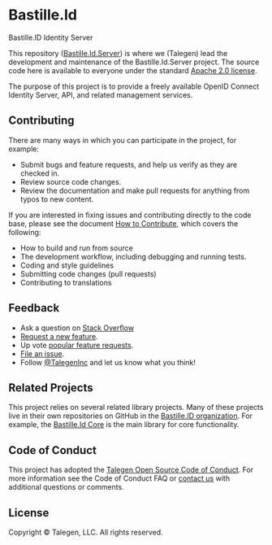 # Bastille.Id

Bastille.ID Identity Server

This repository ([Bastille.Id.Server](https://github.com/Bastille-ID/Bastille.Id.Server)) is where we (Talegen) lead the development and maintenance of the Bastille.Id.Server project. The source code here is available to everyone under the standard [Apache 2.0 license](https://github.com/Talegen/Talegen.AspNetCore.hCAPTCHA/blob/main/LICENSE).

The purpose of this project is to provide a freely available OpenID Connect Identity Server, API, and related management services. 

## Contributing

There are many ways in which you can participate in the project, for example:

 - Submit bugs and feature requests, and help us verify as they are checked in.
 - Review source code changes.
 - Review the documentation and make pull requests for anything from typos to new content. 

If you are interested in fixing issues and contributing directly to the code base, please see the document [How to Contribute](CONTRIBUTING.md), which covers the following:

 - How to build and run from source
 - The development workflow, including debugging and running tests.
 - Coding and style guidelines
 - Submitting code changes (pull requests)
 - Contributing to translations

## Feedback

 - Ask a question on [Stack Overflow](https://stackoverflow.com/questions/tagged/Bastille.Id.Server)
 - [Request a new feature](https://github.com/Bastille-ID/Bastille.Id.Server/blob/main/CONTRIBUTING.md).
 - Up vote [popular feature requests](https://github.com/Bastille-ID/Bastille.Id.Server/issues?q=is:open%20is:issue%20label:feature-request%20sort:reactions-%2b1-desc).
 - [File an issue](https://github.com/Bastille-ID/Bastille.Id.Server/issues).
 - Follow [@TalegenInc](https://twitter.com/TalegenInc) and let us know what you think!

## Related Projects

This project relies on several related library projects. Many of these projects live in their own repositories on GitHub in the [Bastille.ID organization](https://github.com/Bastille-ID). For example, the [Bastille.Id Core](https://github.com/Bastille-ID/Bastille.Id.Core) is the main library for core functionality. 

## Code of Conduct

This project has adopted the [Talegen Open Source Code of Conduct](https://talegen.com/open-source-code-of-conduct/). For more information see the Code of Conduct FAQ or [contact us](https://talegen.com/contact/) with additional questions or comments.

## License

Copyright &copy; Talegen, LLC. All rights reserved.
